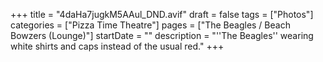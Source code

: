 +++
title = "4daHa7jugkM5AAul_DND.avif"
draft = false
tags = ["Photos"]
categories = ["Pizza Time Theatre"]
pages = ["The Beagles / Beach Bowzers (Lounge)"]
startDate = ""
description = "''The Beagles'' wearing white shirts and caps instead of the usual red."
+++
